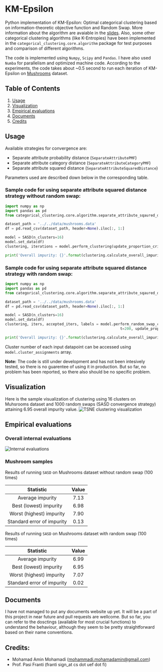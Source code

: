 # KM-Epsilon
Python implementation of KM-Epsilon: Optimal categorical clustering based on information-theoretic objective function and Random Swap. 
More information about the algorithm are avaiable in the [slides](https://slides.com/mohamadaminmohamadi/categorical_clustering/#/).
Also, some other categorical clustering algorithms (like K-Entropies) have been implemented in the `categorical_clustering.core.algorithm` package
for test purposes and comparison of different algorithms.

The code is implemented using `Numpy`, `Scipy` and `Pandas`. I have also used `Numba` for parallelism and optimized machine code. 
According to the experiments, the code takes about ~0.5 second to run each iteration of KM-Epsilon on [Mushrooms](https://archive.ics.uci.edu/ml/datasets/Mushroom) dataset.

## Table of Contents
1. [Usage](#usage)
2. [Visualization](#visualization)
3. [Empirical evaluations](#empirical-evaluations)
4. [Documents](#documents)
5. [Credits](#credits)


## Usage
Available strategies for convergence are:
* Separate attribute probability distance (`SeparateAttributePMF`)
* Separate attribute category distance (`SeparateAttributeCategoryPMF`)
* Separate attribute squared distance (`SeparateAttributeSquaredDistance`)

Parameters used are described down below in the corresponding table.

### Sample code for using separate attribute squared distance strategy without random swap:
```python
import numpy as np
import pandas as pd
from categorical_clustering.core.algorithm.separate_attribute_sqaured_distance import SeparateAttributeSquaredDistance as SASD

dataset_path = '../../data/mushrooms.data'
df = pd.read_csv(dataset_path, header=None).iloc[:, 1:]

model = SASD(n_clusters=16)
model.set_data(df)
clustering, iterations = model.perform_clustering(update_proportion_criterion=0, verbose=True)

print('Overall impurity: {}'.format(clustering.calculate_overall_impurity()))
```
### Sample code for using separate attribute squared distance strategy with random swap:
```python
import numpy as np
import pandas as pd
from categorical_clustering.core.algorithm.separate_attribute_sqaured_distance import SeparateAttributeSquaredDistance as SASD

dataset_path = '../../data/mushrooms.data'
df = pd.read_csv(dataset_path, header=None).iloc[:, 1:]

model = SASD(n_clusters=16)
model.set_data(df)
clustering, iters, accepted_iters, labels = model.perform_random_swap_clustering(
                                                     t=200, update_proportion_criterion=0, verbose=True)

print('Overall impurity: {}'.format(clustering.calculate_overall_impurity()))
```

Cluster number of each input datapoint can be accessed using `model.cluster_assignments` array.

**Note:** The code is still under development and has not been intesively tested, so there is no guarentee of using it in production. But so far, no problem has been reported, so there also should be no specific problem.

## Visualization
Here is the sample visualization of clustering using 16 clusters on Muhsrooms dataset and 1000 random swaps (SASD convergence strategy) attaining 6.95 overall impurity value.
![TSNE clustering visualization](https://github.com/mohamad-amin/KM-Epsilon/blob/separate-category-clustering/media/mushroom_tsne.png)


## Empirical evaluations

### Overall internal evaluations
![Internal evaluations](https://github.com/mohamad-amin/KM-Epsilon/blob/separate-category-clustering/media/internal_evaluation.png)

### Mushroom samples

Results of running `SASD` on Mushrooms dataset without random swap (100 times)

|          Statistic         	| Value 	|
|:--------------------------:	|:-----:	|
|      Average impurity      	|  7.13 	|
|   Best (lowest) impurity   	|  6.98 	|
|  Worst (highest) impurity  	|  7.90 	|
| Standard error of impurity 	|  0.13 	|

Results of running `SASD` on Mushrooms dataset with random swap (100 times)

|          Statistic         	| Value 	|
|:--------------------------:	|:-----:	|
|      Average impurity      	|  6.99 	|
|   Best (lowest) impurity   	|  6.95 	|
|  Worst (highest) impurity  	|  7.07 	|
| Standard error of impurity 	|  0.02 	|

## Documents
I have not managed to put any documents website up yet. It will be a part of this project in near future and pull requests are wellcome. 
But so far, you can refer to the dosctings (available for most crucial functions) to understand the behaviour, although they seem to be 
pretty straightforward based on their name conventions.

## Credits:
* Mohamad Amin Mohamadi (mohammadi.mohamadamin@gmail.com)
* Prof. Pasi Franti (franti sign_at cs dot uef dot fi)

